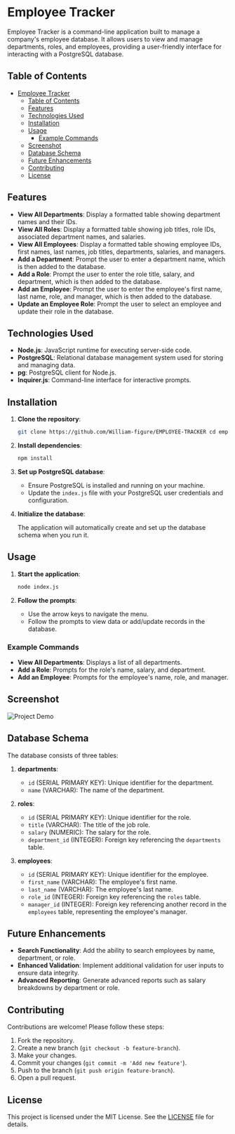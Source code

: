 
# Employee Tracker

Employee Tracker is a command-line application built to manage a company's employee database. It allows users to view and manage departments, roles, and employees, providing a user-friendly interface for interacting with a PostgreSQL database.

## Table of Contents

- [Employee Tracker](#employee-tracker)
  - [Table of Contents](#table-of-contents)
  - [Features](#features)
  - [Technologies Used](#technologies-used)
  - [Installation](#installation)
  - [Usage](#usage)
    - [Example Commands](#example-commands)
  - [Screenshot](#screenshot)
  - [Database Schema](#database-schema)
  - [Future Enhancements](#future-enhancements)
  - [Contributing](#contributing)
  - [License](#license)

## Features

- **View All Departments**: Display a formatted table showing department names and their IDs.
- **View All Roles**: Display a formatted table showing job titles, role IDs, associated department names, and salaries.
- **View All Employees**: Display a formatted table showing employee IDs, first names, last names, job titles, departments, salaries, and managers.
- **Add a Department**: Prompt the user to enter a department name, which is then added to the database.
- **Add a Role**: Prompt the user to enter the role title, salary, and department, which is then added to the database.
- **Add an Employee**: Prompt the user to enter the employee's first name, last name, role, and manager, which is then added to the database.
- **Update an Employee Role**: Prompt the user to select an employee and update their role in the database.

## Technologies Used

- **Node.js**: JavaScript runtime for executing server-side code.
- **PostgreSQL**: Relational database management system used for storing and managing data.
- **pg**: PostgreSQL client for Node.js.
- **Inquirer.js**: Command-line interface for interactive prompts.

## Installation

1. **Clone the repository**:

   ```bash
   git clone https://github.com/William-figure/EMPLOYEE-TRACKER cd employee-tracker
   ```

2. **Install dependencies**:

   ```bash
   npm install
   ```

3. **Set up PostgreSQL database**:

   - Ensure PostgreSQL is installed and running on your machine.
   - Update the `index.js` file with your PostgreSQL user credentials and configuration.

4. **Initialize the database**:

   The application will automatically create and set up the database schema when you run it.

## Usage

1. **Start the application**:

   ```bash
   node index.js
   ```

2. **Follow the prompts**:

   - Use the arrow keys to navigate the menu.
   - Follow the prompts to view data or add/update records in the database.

### Example Commands

- **View All Departments**: Displays a list of all departments.
- **Add a Role**: Prompts for the role's name, salary, and department.
- **Add an Employee**: Prompts for the employee's name, role, and manager.

## Screenshot

![Project Demo](./Screen%20Recording%202024-08-24%20220908.gif)

## Database Schema

The database consists of three tables:

1. **departments**:
   - `id` (SERIAL PRIMARY KEY): Unique identifier for the department.
   - `name` (VARCHAR): The name of the department.

2. **roles**:
   - `id` (SERIAL PRIMARY KEY): Unique identifier for the role.
   - `title` (VARCHAR): The title of the job role.
   - `salary` (NUMERIC): The salary for the role.
   - `department_id` (INTEGER): Foreign key referencing the `departments` table.

3. **employees**:
   - `id` (SERIAL PRIMARY KEY): Unique identifier for the employee.
   - `first_name` (VARCHAR): The employee's first name.
   - `last_name` (VARCHAR): The employee's last name.
   - `role_id` (INTEGER): Foreign key referencing the `roles` table.
   - `manager_id` (INTEGER): Foreign key referencing another record in the `employees` table, representing the employee's manager.

## Future Enhancements

- **Search Functionality**: Add the ability to search employees by name, department, or role.
- **Enhanced Validation**: Implement additional validation for user inputs to ensure data integrity.
- **Advanced Reporting**: Generate advanced reports such as salary breakdowns by department or role.

## Contributing

Contributions are welcome! Please follow these steps:

1. Fork the repository.
2. Create a new branch (`git checkout -b feature-branch`).
3. Make your changes.
4. Commit your changes (`git commit -m 'Add new feature'`).
5. Push to the branch (`git push origin feature-branch`).
6. Open a pull request.

## License

This project is licensed under the MIT License. See the [LICENSE](LICENSE) file for details.
